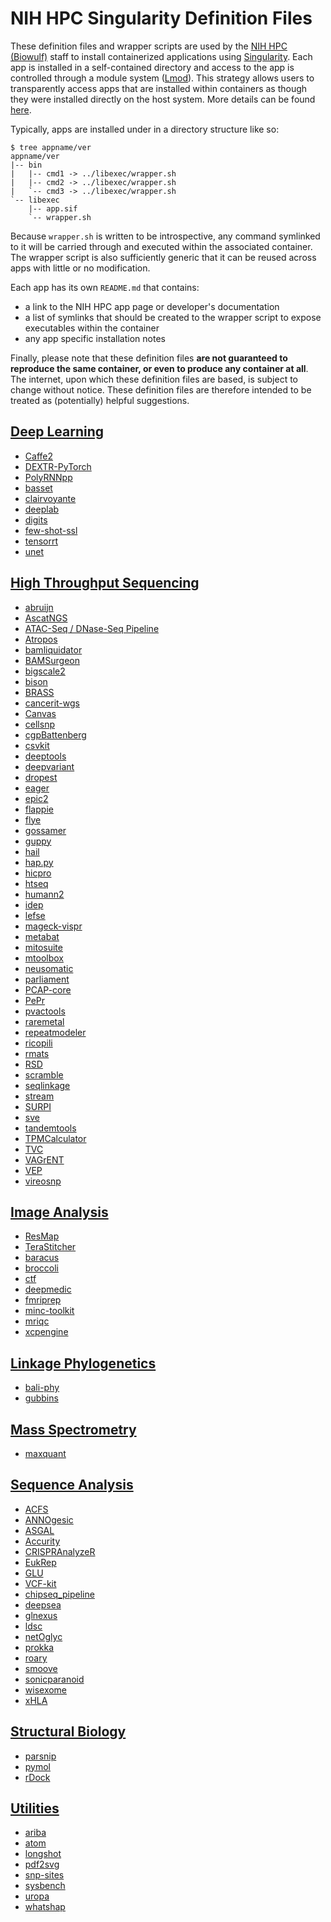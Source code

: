 # NIH HPC Singularity Definition Files                                                                
These definition files and wrapper scripts are used by the [NIH HPC (Biowulf)](https://hpc.nih.gov/) staff to install containerized applications using [Singularity](https://github.com/sylabs/singularity). Each app is installed in a self-contained directory and access to the app is controlled through a module system ([Lmod](https://github.com/TACC/Lmod)). This strategy allows users to transparently access apps that are installed within containers as though they were installed directly on the host system. More details can be found [here](https://hpc.nih.gov/apps/singularity.html#bind-stationary).

Typically, apps are installed under in a directory structure like so:

```
$ tree appname/ver
appname/ver
|-- bin
|   |-- cmd1 -> ../libexec/wrapper.sh
|   |-- cmd2 -> ../libexec/wrapper.sh
|   `-- cmd3 -> ../libexec/wrapper.sh
`-- libexec
    |-- app.sif
    `-- wrapper.sh
```
Because `wrapper.sh` is written to be introspective, any command symlinked to it will be carried through and executed within the associated container. The wrapper script is also sufficiently generic that it can be reused across apps with little or no modification.

Each app has its own `README.md` that contains:
- a link to the NIH HPC app page or developer's documentation
- a list of symlinks that should be created to the wrapper script to expose executables within the container
- any app specific installation notes

Finally, please note that these definition files **are not guaranteed to reproduce the same container, or even to produce any container at all**. The internet, upon which these definition files are based, is subject to change without notice. These definition files are therefore intended to be treated as (potentially) helpful suggestions.

## [Deep Learning](/deep-learning)
- [Caffe2](/deep-learning/caffe2)
- [DEXTR-PyTorch](/deep-learning/dextr-pytorch)
- [PolyRNNpp](/deep-learning/polyrnnpp)
- [basset](/deep-learning/basset)
- [clairvoyante](/deep-learning/clairvoyante)
- [deeplab](/deep-learning/deeplab)
- [digits](/deep-learning/digits)
- [few-shot-ssl](/deep-learning/few-shot-ssl)
- [tensorrt](/deep-learning/tensorrt)
- [unet](/deep-learning/unet)
 
## [High Throughput Sequencing](/high-throughput-sequencing)
- [abruijn](/high-throughput-sequencing/abruijn)
- [AscatNGS](/high-throughput-sequencing/ascatngs)
- [ATAC-Seq / DNase-Seq Pipeline](/high-throughput-sequencing/atac_dnase_pipelines)
- [Atropos](/high-throughput-sequencing/atropos)
- [bamliquidator](/high-throughput-sequencing/bamliquidator)
- [BAMSurgeon](/high-throughput-sequencing/bamsurgeon)
- [bigscale2](/high-throughput-sequencing/bigscale2)
- [bison](/high-throughput-sequencing/bison)
- [BRASS](/high-throughput-sequencing/brass)
- [cancerit-wgs](/high-throughput-sequencing/cancerit-wgs)
- [Canvas](/high-throughput-sequencing/canvas)
- [cellsnp](/high-throughput-sequencing/cellsnp)
- [cgpBattenberg](/high-throughput-sequencing/cgpbattenberg)
- [csvkit](/high-throughput-sequencing/csvkit)
- [deeptools](/high-throughput-sequencing/deeptools)
- [deepvariant](/high-throughput-sequencing/deepvariant)
- [dropest](/high-throughput-sequencing/dropest)
- [eager](/high-throughput-sequencing/eager)
- [epic2](/high-throughput-sequencing/epic2)
- [flappie](/high-throughput-sequencing/flappie)
- [flye](/high-throughput-sequencing/flye)
- [gossamer](/high-throughput-sequencing/gossamer)
- [guppy](/high-throughput-sequencing/guppy)
- [hail](/high-throughput-sequencing/hail)
- [hap.py](/high-throughput-sequencing/hap.py)
- [hicpro](/high-throughput-sequencing/hicpro)
- [htseq](/high-throughput-sequencing/htseq)
- [humann2](/high-throughput-sequencing/humann2)
- [idep](/high-throughput-sequencing/idep)
- [lefse](/high-throughput-sequencing/lefse)
- [mageck-vispr](/high-throughput-sequencing/mageck-vispr)
- [metabat](/high-throughput-sequencing/metabat)
- [mitosuite](/high-throughput-sequencing/mitosuite)
- [mtoolbox](/high-throughput-sequencing/mtoolbox)
- [neusomatic](/high-throughput-sequencing/neusomatic)
- [parliament](/high-throughput-sequencing/parliament)
- [PCAP-core](/high-throughput-sequencing/pcap-core)
- [PePr](/high-throughput-sequencing/pepr)
- [pvactools](/high-throughput-sequencing/pvactools)
- [raremetal](/high-throughput-sequencing/raremetal)
- [repeatmodeler](/high-throughput-sequencing/repeatmodeler)
- [ricopili](/high-throughput-sequencing/ricopili)
- [rmats](/high-throughput-sequencing/rmats)
- [RSD](/high-throughput-sequencing/rsd)
- [scramble](/high-throughput-sequencing/scramble)
- [seqlinkage](/high-throughput-sequencing/seqlinkage)
- [stream](/high-throughput-sequencing/stream)
- [SURPI](/high-throughput-sequencing/surpi)
- [sve](/high-throughput-sequencing/sve)
- [tandemtools](/high-throughput-sequencing/tandemtools)
- [TPMCalculator](/high-throughput-sequencing/tpmcalculator)
- [TVC](/high-throughput-sequencing/tvc)
- [VAGrENT](/high-throughput-sequencing/vagrent)
- [VEP](/high-throughput-sequencing/vep)
- [vireosnp](/high-throughput-sequencing/vireosnp)
 
## [Image Analysis](/image-analysis)
- [ResMap](/image-analysis/resmap)
- [TeraStitcher](/image-analysis/terastitcher)
- [baracus](/image-analysis/baracus)
- [broccoli](/image-analysis/broccoli)
- [ctf](/image-analysis/ctf)
- [deepmedic](/image-analysis/deepmedic)
- [fmriprep](/image-analysis/fmriprep)
- [minc-toolkit](/image-analysis/minc-toolkit)
- [mriqc](/image-analysis/mriqc)
- [xcpengine](/image-analysis/xcpengine)
 
## [Linkage Phylogenetics](/linkage-phylogenetics)
- [bali-phy](/linkage-phylogenetics/bali-phy)
- [gubbins](/linkage-phylogenetics/gubbins)
 
## [Mass Spectrometry](/mass-spectrometry)
- [maxquant](/mass-spectrometry/maxquant)
 
## [Sequence Analysis](/sequence-analysis)
- [ACFS](/sequence-analysis/acfs)
- [ANNOgesic](/sequence-analysis/annogesic)
- [ASGAL](/sequence-analysis/asgal)
- [Accurity](/sequence-analysis/accurity)
- [CRISPRAnalyzeR](/sequence-analysis/crispranalyzer)
- [EukRep](/sequence-analysis/eukrep)
- [GLU](/sequence-analysis/glu)
- [VCF-kit](/sequence-analysis/vcf-kit)
- [chipseq_pipeline](/sequence-analysis/chipseq_pipeline)
- [deepsea](/sequence-analysis/deepsea)
- [glnexus](/sequence-analysis/glnexus)
- [ldsc](/sequence-analysis/ldsc)
- [netOglyc](/sequence-analysis/netoglyc)
- [prokka](/sequence-analysis/prokka)
- [roary](/sequence-analysis/roary)
- [smoove](/sequence-analysis/smoove)
- [sonicparanoid](/sequence-analysis/sonicparanoid)
- [wisexome](/sequence-analysis/wisexome)
- [xHLA](/sequence-analysis/xhla)
 
## [Structural Biology](/structural-biology)
- [parsnip](/structural-biology/parsnip)
- [pymol](/structural-biology/pymol)
- [rDock](/structural-biology/rdock)
 
## [Utilities](/utilities)
- [ariba](/utilities/ariba)
- [atom](/utilities/atom)
- [longshot](/utilities/longshot)
- [pdf2svg](/utilities/pdf2svg)
- [snp-sites](/utilities/snp-sites)
- [sysbench](/utilities/sysbench)
- [uropa](/utilities/uropa)
- [whatshap](/utilities/whatshap)
 
